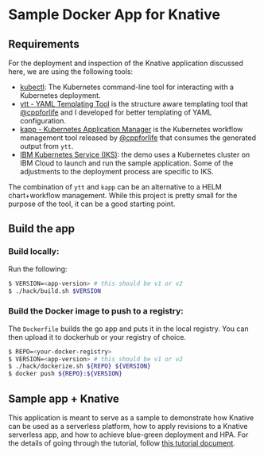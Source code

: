 # Sample Docker App for Knative

## Requirements

For the deployment and inspection of the Knative application discussed here, we are using the following tools:

- [kubectl](https://kubernetes.io/docs/tasks/tools/install-kubectl/): The Kubernetes command-line tool for interacting with a Kubernetes deployment.
- [ytt - YAML Templating Tool](https://get-ytt.io) is the structure aware templating tool that [@cppforlife](https://github.com/cppforlife) and I developed for better templating of YAML configuration.
- [kapp - Kubernetes Application Manager](https://get-kapp.io) is the Kubernetes workflow management tool released by [@cppforlife](https://github.com/cppforlife) that consumes the generated output from `ytt`.
- [IBM Kubernetes Service (IKS)](https://www.ibm.com/cloud/container-service): the demo uses a Kubernetes cluster on IBM Cloud to launch and run the sample application. Some of the adjustments to the deployment process are specific to IKS.

The combination of `ytt` and `kapp` can be an alternative to a HELM chart+workflow management. While this project is pretty small for the purpose of the tool, it can be a good starting point.

## Build the app

### Build locally:

Run the following:

```bash
$ VERSION=<app-version> # this should be v1 or v2
$ ./hack/build.sh $VERSION 
```

### Build the Docker image to push to a registry:

The `Dockerfile` builds the go app and puts it in the local registry. You can then upload it to dockerhub or your registry of choice.

```bash
$ REPO=<your-docker-registry>
$ VERSION=<app-version> # this should be v1 or v2
$ ./hack/dockerize.sh ${REPO} ${VERSION}
$ docker push ${REPO}:${VERSION}
```

## Sample app + Knative

This application is meant to serve as a sample to demonstrate how Knative can be used as a serverless platform, how to apply revisions to a Knative serverless app, and how to achieve blue-green deployment and HPA. For the details of going through the tutorial, follow [this tutorial document](docs/tutorial.md).

